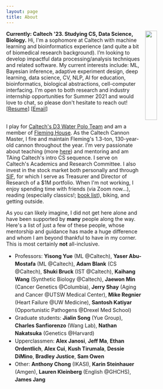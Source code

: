 ```yaml
---
layout: page
title: About
---
```

<div>
<img style="float:right; width: 25%; border-radius: 10px; border: 0px solid; padding: 0px 0px 0px 10px" src="{{site.github_url}}/assets/img/James Bowden portrait.jpeg">
</div>
<div>
<p>
  <b>Currently: Caltech '23. Studying CS, Data Science, Biology.</b> Hi, I'm a sophomore at Caltech with machine learning and bioinformatics experience (and quite a bit of biomedical research background). I’m looking to develop impactful data processing/analysis techniques and related software. My current interests include: ML, Bayesian inference, adaptive experiment design, deep learning, data science, CV, NLP, AI for education, bioinformatics, biological abstractions, cell-computer interfacing. I'm open to both research and industry internship opportunities for Summer 2021 and would love to chat, so please don't hesitate to reach out! [<a href="https://james-bowden.github.io/pages/resume/">Resume</a>] [<a href="jbowden@caltech.edu">Email</a>]<br><br>

I play for <a href="https://www.gocaltech.com/sports/mwaterpolo/index">Caltech's D3 Water Polo Team</a> and am a member of <a href="http://www.fleming.caltech.edu/">Fleming House</a>. As the Caltech Cannon Master, I fire and maintain Fleming's 1.3-ton, 130-year-old cannon throughout the year. I'm very passionate about teaching (more <a href="https://james-bowden.github.io/pages/teaching/">here</a>) and mentoring and am TAing Caltech's intro CS sequence. I serve on Caltech's Academics and Research Committee. I also invest in the stock market both personally and through <a href="http://sif.caltech.edu/">SIF</a>, for which I serve as Treasurer and Director of Research of a $1M portfolio. When I'm not working, I enjoy spending time with friends (via Zoom now...), reading (especially classics!; <a href="https://james-bowden.github.io/Book-List">book list</a>), biking, and getting outside.
</p>
</div>
<div><p>
As you can likely imagine, I did not get here alone and have been supported by <b>many</b> people along the way. Here's a list of just a few of these people, whose mentorship and guidance has made a huge difference and whom I am beyond thankful to have in my corner. This is most certainly <b>not</b> all-inclusive.<br></p>

<ul>
<li style="line-height:150%">
<!--   Kostia Zuev (ACM/IDS @Caltech), Yuxin Chen (ML @UChicago),  -->
Professors: <b>Yisong Yue</b> (ML @Caltech), <b>Yaser Abu-Mostafa</b> (ML @Caltech), <b>Adam Blank</b> (CS @Caltech), <b>Shuki Bruck</b> (IST @Caltech), <b>Kaihang Wang</b> (Synthetic Biology @Caltech), <b>Jaewon Min</b> (Cancer Genetics @Columbia), <b>Jerry Shay</b> (Aging and Cancer @UTSW Medical Center), <b>Mike Regnier</b> (Heart Failure @UW Medicine), <b>Santosh Katiyar</b> (Opportunistic Pathogens @Drexel Med School)
</li>
<li style="line-height:150%">
Graduate students: <b>Jialin Song</b> (Yue Group), <b>Charles Sanfiorenzo</b> (Wang Lab), <b>Nathan Nakatsuka</b> (Genetics @Harvard)
</li>
<li style="line-height:150%">
Upperclassmen: <b>Alex Janosi</b>, <b>Jeff Ma</b>, <b>Ethan Ordentlich</b>, <b>Alex Cui</b>, <b>Kush Tirumala</b>, <b>Dessie DiMino</b>, <b>Bradley Justice</b>, <b>Sam Owen</b>
</li>
<li style="line-height:150%">
<!--   Tom Desautels (Data Science @LLNL) -->
Other: <b>Anthony Chong</b> (IKASI), <b>Karin Steinhauer</b> (Amgen), <b>Lauren Kleinberg</b> (English @GHCHS), <b>James Jang</b>
</li>
</ul>
</div>
